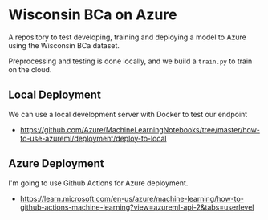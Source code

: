 # Wisconsin BCa on Azure

A repository to test developing, training and deploying a model to Azure using the Wisconsin BCa dataset. 

Preprocessing and testing is done locally, and we build a `train.py` to train on the cloud.

## Local Deployment

We can use a local development server with Docker to test our endpoint

- https://github.com/Azure/MachineLearningNotebooks/tree/master/how-to-use-azureml/deployment/deploy-to-local

## Azure Deployment

I'm going to use Github Actions for Azure deployment.

- https://learn.microsoft.com/en-us/azure/machine-learning/how-to-github-actions-machine-learning?view=azureml-api-2&tabs=userlevel